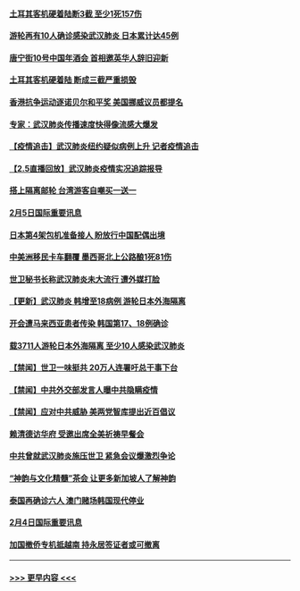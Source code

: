#### [土耳其客机硬着陆断3截 至少1死157伤](../pages/prog202/a102770508.md?t=02061222) 
#### [游轮再有10人确诊感染武汉肺炎 日本累计达45例](../pages/prog202/a102770476.md?t=02061222) 
#### [唐宁街10号中国年酒会 首相邀英华人辞旧迎新](../pages/prog202/a102770458.md?t=02061222) 
#### [土耳其客机硬着陆 断成三截严重损毁](../pages/prog202/a102770239.md?t=02061222) 
#### [香港抗争运动逐诺贝尔和平奖 美国挪威议员都提名](../pages/prog202/a102770390.md?t=02061222) 
#### [专家：武汉肺炎传播速度快得像流感大爆发](../pages/prog202/a102770132.md?t=02061222) 
#### [【疫情追击】武汉肺炎纽约疑似病例上升 记者疫情追击](../pages/prog202/a102770000.md?t=02061222) 
#### [【2.5直播回放】武汉肺炎疫情实况追踪报导](../pages/prog202/a102769913.md?t=02061222) 
#### [搭上隔离邮轮 台湾游客自嘲买一送一](../pages/prog202/a102769845.md?t=02061222) 
#### [2月5日国际重要讯息](../pages/prog202/a102769821.md?t=02061222) 
#### [日本第4架包机准备接人 盼放行中国配偶出境](../pages/prog202/a102769765.md?t=02061222) 
#### [中美洲移民卡车翻覆 墨西哥北上公路酿1死81伤](../pages/prog202/a102769703.md?t=02061222) 
#### [世卫秘书长称武汉肺炎未大流行 遭外媒打脸](../pages/prog202/a102769679.md?t=02061222) 
#### [【更新】武汉肺炎 韩增至18病例 游轮日本外海隔离](../pages/prog202/a102758911.md?t=02061222) 
#### [开会遭马来西亚患者传染 韩国第17、18例确诊](../pages/prog202/a102769600.md?t=02061222) 
#### [载3711人游轮日本外海隔离 至少10人感染武汉肺炎](../pages/prog202/a102769538.md?t=02061222) 
#### [【禁闻】世卫一味挺共 20万人连署吁总干事下台](../pages/prog202/a102769445.md?t=02061222) 
#### [【禁闻】中共外交部发言人曝中共隐瞒疫情](../pages/prog202/a102769400.md?t=02061222) 
#### [【禁闻】应对中共威胁 美两党智库提出近百倡议](../pages/prog202/a102769357.md?t=02061222) 
#### [赖清德访华府  受邀出席全美祈祷早餐会](../pages/prog202/a102769350.md?t=02061222) 
#### [中共曾就武汉肺炎施压世卫 紧急会议爆激烈争论](../pages/prog202/a102769312.md?t=02061222) 
#### [“神韵与文化精髓”茶会 让更多新加坡人了解神韵](../pages/prog202/a102769286.md?t=02061222) 
#### [泰国再确诊六人 澳门赌场韩国现代停业](../pages/prog202/a102769239.md?t=02061222) 
#### [2月4日国际重要讯息](../pages/prog202/a102768884.md?t=02061222) 
#### [加国撤侨专机抵越南 持永居签证者或可撤离](../pages/prog202/a102768877.md?t=02061222) 

----
#### [ >>> 更早内容 <<< ](../indexes/prog202-earlier.md)
